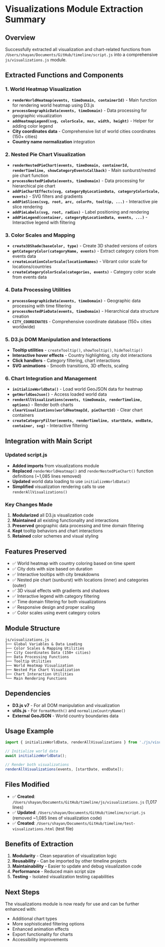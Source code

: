 # Visualizations Module Extraction Summary

## Overview
Successfully extracted all visualization and chart-related functions from `/Users/shayan/Documents/GitHub/timeline/script.js` into a comprehensive `js/visualizations.js` module.

## Extracted Functions and Components

### 1. World Heatmap Visualization
- **`renderWorldHeatmap(events, timeDomain, containerId)`** - Main function for rendering world heatmap using D3.js
- **`processGeographicData(events, timeDomain)`** - Data processing for geographic visualization
- **`addHeatmapLegend(svg, colorScale, max, width, height)`** - Helper for adding color legend
- **City coordinates data** - Comprehensive list of world cities coordinates (150+ cities)
- **Country name normalization** integration

### 2. Nested Pie Chart Visualization  
- **`renderNestedPieChart(events, timeDomain, containerId, renderTimeline, showCategoryEventsCallback)`** - Main sunburst/nested pie chart function
- **`processNestedPieData(events, timeDomain)`** - Data processing for hierarchical pie chart
- **`addPieChartEffects(svg, categoryByLocationData, categoryColorScale, events)`** - SVG filters and gradients
- **`addPieSlices(svg, root, arc, colorFn, tooltip, ...)`** - Interactive pie slice rendering
- **`addPieLabels(svg, root, radius)`** - Label positioning and rendering
- **`addPieLegend(container, categoryByLocationData, events, ...)`** - Interactive legend with filtering

### 3. Color Scales and Mapping
- **`create3DShade(baseColor, type)`** - Create 3D shaded versions of colors
- **`getCategoryColor(categoryName, events)`** - Extract category colors from events data
- **`createLocationColorScale(locationNames)`** - Vibrant color scale for locations/countries
- **`createCategoryColorScale(categories, events)`** - Category color scale from events data

### 4. Data Processing Utilities
- **`processGeographicData(events, timeDomain)`** - Geographic data processing with time filtering
- **`processNestedPieData(events, timeDomain)`** - Hierarchical data structure creation
- **`CITY_COORDINATES`** - Comprehensive coordinate database (150+ cities worldwide)

### 5. D3.js DOM Manipulation and Interactions
- **Tooltip utilities** - `createTooltip()`, `showTooltip()`, `hideTooltip()`
- **Interactive hover effects** - Country highlighting, city dot interactions
- **Click handlers** - Category filtering, chart interactions
- **SVG animations** - Smooth transitions, 3D effects, scaling

### 6. Chart Integration and Management
- **`initializeWorldData()`** - Load world GeoJSON data for heatmap
- **`getWorldGeoJson()`** - Access loaded world data
- **`renderAllVisualizations(events, timeDomain, renderTimeline, options)`** - Render both charts
- **`clearVisualizations(worldHeatmapId, pieChartId)`** - Clear chart containers
- **`createCategoryFilter(events, renderTimeline, startDate, endDate, container, svg)`** - Interactive filtering

## Integration with Main Script

### Updated script.js
- **Added imports** from visualizations module
- **Replaced** `renderWorldHeatmap()` and `renderNestedPieChart()` function definitions (~1,085 lines removed)
- **Updated** world data loading to use `initializeWorldData()`
- **Simplified** visualization rendering calls to use `renderAllVisualizations()`

### Key Changes Made
1. **Modularized** all D3.js visualization code
2. **Maintained** all existing functionality and interactions
3. **Preserved** geographic data processing and time domain filtering
4. **Kept** tooltip behaviors and chart interactions
5. **Retained** color schemes and visual styling

## Features Preserved
- ✅ World heatmap with country coloring based on time spent
- ✅ City dots with size based on duration
- ✅ Interactive tooltips with city breakdowns
- ✅ Nested pie chart (sunburst) with locations (inner) and categories (outer)
- ✅ 3D visual effects with gradients and shadows
- ✅ Interactive legend with category filtering
- ✅ Time domain filtering for both visualizations
- ✅ Responsive design and proper scaling
- ✅ Color scales using event category colors

## Module Structure
```
js/visualizations.js
├── Global Variables & Data Loading
├── Color Scales & Mapping Utilities  
├── City Coordinates Data (150+ cities)
├── Data Processing Functions
├── Tooltip Utilities
├── World Heatmap Visualization
├── Nested Pie Chart Visualization
├── Chart Interaction Utilities
└── Main Rendering Functions
```

## Dependencies
- **D3.js v7** - For all DOM manipulation and visualization
- **utils.js** - For `formatMonth()` and `normalizeCountryName()`
- **External GeoJSON** - World country boundaries data

## Usage Example
```javascript
import { initializeWorldData, renderAllVisualizations } from './js/visualizations.js';

// Initialize world data
await initializeWorldData();

// Render both visualizations
renderAllVisualizations(events, [startDate, endDate]);
```

## Files Modified
- ✅ **Created**: `/Users/shayan/Documents/GitHub/timeline/js/visualizations.js` (1,017 lines)
- ✅ **Updated**: `/Users/shayan/Documents/GitHub/timeline/script.js` (removed ~1,085 lines of visualization code)
- ✅ **Created**: `/Users/shayan/Documents/GitHub/timeline/test-visualizations.html` (test file)

## Benefits of Extraction
1. **Modularity** - Clean separation of visualization logic
2. **Reusability** - Can be imported by other timeline projects
3. **Maintainability** - Easier to update and debug visualization code
4. **Performance** - Reduced main script size
5. **Testing** - Isolated visualization testing capabilities

## Next Steps
The visualizations module is now ready for use and can be further enhanced with:
- Additional chart types
- More sophisticated filtering options  
- Enhanced animation effects
- Export functionality for charts
- Accessibility improvements